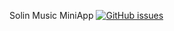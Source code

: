 Solin Music MiniApp
[![GitHub issues](https://img.shields.io/github/issues/DengShuanglin/SolinMusic-MiniApp)](https://github.com/DengShuanglin/SolinMusic-MiniApp/issues)

